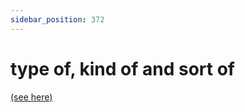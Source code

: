 ```yaml
---
sidebar_position: 372
---
```


# type of, kind of and sort of

[(see here)](./sort-of-kind-of-and-type-of)
